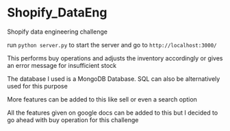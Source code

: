 # Shopify_DataEng
Shopify data engineering challenge

run `python server.py` to start the server and go to `http://localhost:3000/`

This performs buy operations and adjusts the inventory accordingly or gives an error message for insufficient stock

The database I used is a MongoDB Database. SQL can also be alternatively used for this purpose

More features can be added to this like sell or even a search option

All the features given on google docs can be added to this but I decided to go ahead with buy operation for this challenge